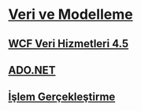 # [Veri ve Modelleme](index.md)
## [WCF Veri Hizmetleri 4.5](wcf/)
## [ADO.NET](adonet/)
## [İşlem Gerçekleştirme](transactions/)
